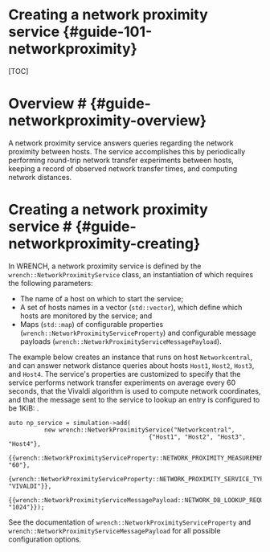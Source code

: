 Creating a network proximity service    {#guide-101-networkproximity}
==========


[TOC]

# Overview #            {#guide-networkproximity-overview}

A network proximity service answers queries regarding the network proximity
between hosts. The service accomplishes this by periodically performing round-trip network transfer experiments
between hosts, keeping a record of observed network transfer times, and computing network distances.


# Creating a network proximity service #        {#guide-networkproximity-creating}

In WRENCH, a network proximity service is defined by the
`wrench::NetworkProximityService` class, an instantiation of which
requires the following parameters:

- The name of a host on which to start the service;
- A set of hosts names in a vector (`std::vector`), which define which hosts are monitored by the service; and
- Maps (`std::map`) of configurable properties (`wrench::NetworkProximityServiceProperty`) and configurable message payloads (`wrench::NetworkProximityServiceMessagePayload`).
  
The example below creates an instance that runs on host
`Networkcentral`, and can answer network distance queries about hosts
`Host1`, `Host2`, `Host3`, and `Host4`.  The service's properties are
customized to specify that the service performs network transfer
experiments on average every 60 seconds, that the Vivaldi algorithm is
used to compute network coordinates, and that
the message sent to the service to lookup an entry is configured to be 1KiB:
.

~~~~~~~~~~~~~{.cpp}
auto np_service = simulation->add(
          new wrench::NetworkProximityService("Networkcentral", 
                                       {"Host1", "Host2", "Host3", "Host4"},
                                       {{wrench::NetworkProximityServiceProperty::NETWORK_PROXIMITY_MEASUREMENT_PERIOD, "60"},
                                        {wrench::NetworkProximityServiceProperty::NETWORK_PROXIMITY_SERVICE_TYPE, "VIVALDI"}},
                                       {{wrench::NetworkProximityServiceMessagePayload::NETWORK_DB_LOOKUP_REQUEST_MESSAGE_PAYLOAD, "1024"}});
~~~~~~~~~~~~~

See the documentation of `wrench::NetworkProximityServiceProperty` and
`wrench::NetworkProximityServiceMessagePayload` for all possible
configuration options.

